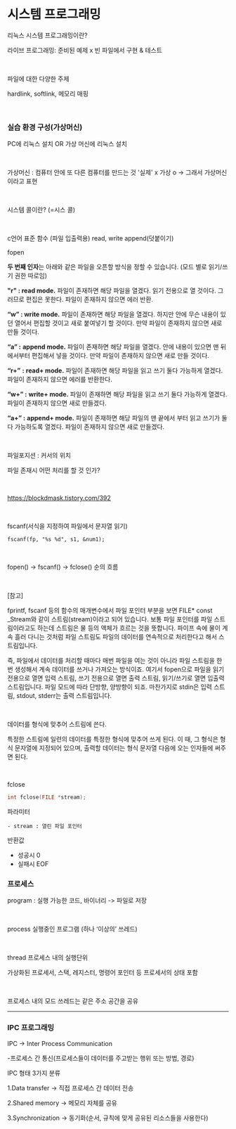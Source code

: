# 시스템 프로그래밍

리눅스 시스템 프로그래밍이란?

라이브 프로그래밍: 준비된 예제 x 빈 파일에서 구현 & 테스트

<br>

파일에 대한 다양한 주제 

hardlink, softlink, 메모리 매핑

<br>

### 실습 환경 구성(가상머신)

PC에 리눅스 설치 OR 가상 머신에 리눅스 설치

<br>

가상머신 : 컴퓨터 안에 또 다른 컴퓨터를 만드는 것 '실제' x 가상 o -> 그래서 가상머신이라고 표현

<br>

시스템 콜이란? (=시스 콜)

<br>

c언어 표준 함수 (파일 입출력용) read, write append(덧붙이기)

fopen

**두 번째 인자**는 아래와 같은 파일을 오픈할 방식을 정할 수 있습니다. (모드 별로 읽기/쓰기 권한 따로임)



**"r" : read mode.** 파일이 존재하면 해당 파일을 열겠다. 읽기 전용으로 열 것이다. 그러므로 편집은 못한다. 파일이 존재하지 않으면 에러 반환.

**“w” : write mode.** 파일이 존재하면 해당 파일을 열겠다. 하지만 안에 무슨 내용이 있던 열어서 편집할 것이고 새로 붙여넣기 할 것이다. 만약 파일이 존재하지 않으면 새로 만들 것이다.

**“a” :** **append mode.** 파일이 존재하면 해당 파일을 열겠다. 안에 내용이 있으면 맨 뒤에서부터 편집해서 넣을 것이다. 만약 파일이 존재하지 않으면 새로 만들 것이다.

**“r+”** **:** **read+ mode.** 파일이 존재하면 해당 파일을 읽고 쓰기 둘다 가능하게 열겠다. 파일이 존재하지 않으면 에러를 반환한다.

**“w+” :** **write+ mode.** 파일이 존재하면 해당 파일을 읽고 쓰기 둘다 가능하게 열겠다. 파일이 존재하지 않으면 새로 만들겠다.

**“a+” :** **append+ mode.** 파일이 존재하면 해당 파일의 맨 끝에서 부터 읽고 쓰기가 둘다 가능하도록 열겠다. 파일이 존재하지 않으면 새로 만들겠다.

<br>

파일포지션 : 커서의 위치

파일 존재시 어떤 처리를 할 것 인가?

<br>

https://blockdmask.tistory.com/392 

<br>

fscanf(서식을 지정하여 파일에서 문자열 읽기)

```
fscanf(fp, "%s %d", s1, &num1);
```

<br>

fopen() -> fscanf() -> fclose() 순의 흐름

<br>

[참고]

fprintf, fscanf 등의 함수의 매개변수에서 파일 포인터 부분을 보면 FILE* const _Stream와 같이 스트림(stream)이라고 되어 있습니다. 보통 파일 포인터를 파일 스트림이라고도 하는데 스트림은 물 등의 액체가 흐르는 것을 뜻합니다. 파이프 속에 물이 계속 흘러 다니는 것처럼 파일 스트림도 파일의 데이터를 연속적으로 처리한다고 해서 스트림입니다.

즉, 파일에서 데이터를 처리할 때마다 매번 파일을 여는 것이 아니라 파일 스트림을 한 번 생성해서 계속 데이터를 쓰거나 가져오는 방식이죠. 여기서 fopen으로 파일을 읽기 전용으로 열면 입력 스트림, 쓰기 전용으로 열면 출력 스트림, 읽기/쓰기로 열면 입출력 스트림입니다. 파일 모드에 따라 단방향, 양방향이 되죠. 마찬가지로 stdin은 입력 스트림, stdout, stderr는 출력 스트림입니다.

<br>

데이터를 형식에 맞추어 스트림에 쓴다.

특정한 스트림에 일련의 데이터를 특정한 형식에 맞추어 쓰게 된다. 이 때, 그 형식은 형식 문자열에 지정되어 있으며, 출력할 데이터는 형식 문자열 다음에 오는 인자들에 써주면 된다.

<br>

fclose

```c
int fclose(FILE *stream);
```

파라미터

	- stream : 열린 파일 포인터

반환값

- 성공시 0
- 실패시 EOF







### 프로세스

program : 실행 가능한 코드, 바이너리    -> 파일로 저장

<br>

process 실행중인 프로그램 (하나 ‘이상의’ 쓰레드)

<br>

thread 프로세스 내의 실행단위

가상화된 프로세서, 스택, 레지스터, 명령어 포인터 등 프로세서의 상태 포함

<br>

프로세스 내의 모드 쓰레드는 같은 주소 공간을 공유





----

### IPC 프로그래밍

IPC -> Inter Process Communication

-프로세스 간 통신(프로세스들이 데이터를 주고받는 행위 또는 방법, 경로)


IPC 형태 3가지 분류

1.Data transfer -> 직접 프로세스 간 데이터 전송

2.Shared memory -> 메모리 자체를 공유

3.Synchronization -> 동기화(순서, 규칙에 맞게 공유된 리소스들을 사용한다)
